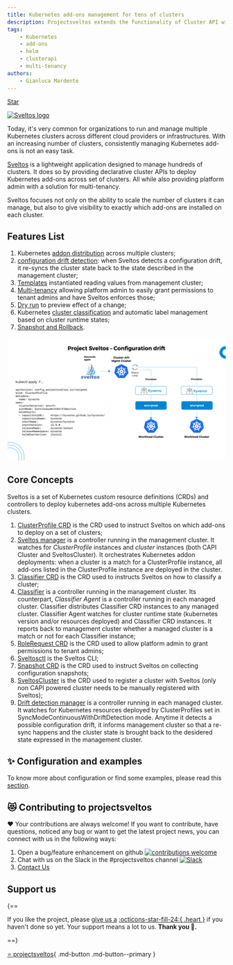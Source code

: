 ```yaml
---
title: Kubernetes add-ons management for tens of clusters
description: Projectsveltos extends the functionality of Cluster API with a solution for managing the installation, configuration & deletion of kubernetes cluster add-ons.
tags:
    - Kubernetes
    - add-ons
    - helm
    - clusterapi
    - multi-tenancy
authors:
    - Gianluca Mardente
---
```


<a class="github-button" href="https://github.com/projectsveltos/sveltos-manager" data-icon="octicon-star" data-show-count="true" aria-label="Star projectsveltos/sveltos-manager on GitHub">Star</a>

[<img src="https://raw.githubusercontent.com/projectsveltos/sveltos/main/docs/assets/logo.png" width="200" alt="Sveltos logo">](https://github.com/projectsveltos/sveltos-manager "Manage Kubernetes add-ons")

Today, it's very common for organizations to run and manage multiple Kubernetes clusters across different cloud providers or infrastructures. With an increasing number of clusters, consistently managing Kubernetes add-ons is not an easy task.

[Sveltos](https://github.com/projectsveltos) is a lightweight application designed to manage hundreds of clusters. It does so by providing declarative cluster APIs to deploy Kubernetes add-ons across set of clusters. All while also providing platform admin with a solution for multi-tenancy.

Sveltos focuses not only on the ability to scale the number of clusters it can manage, but also to give visibility to exactly which add-ons are installed on each cluster.

## Features List
1. Kubernetes [addon distribution](addons.md) across multiple clusters;
2. [configuration drift detection](configuration_drift.md): when Sveltos detects a configuration drift, it re-syncs the cluster state back to the state described in the management cluster;
3. [Templates](template.md) instantiated reading values from management cluster;
4. [Multi-tenancy](multi-tenancy.md) allowing platform admin to easily grant permissions to tenant admins and have Sveltos enforces those;
5. [Dry run](configuration.md#dryrun-mode) to preview effect of a change; 
6. Kubernetes [cluster classification](labels_management.md) and automatic label management based on cluster runtime states;
7. [Snapshot and Rollback](snapshot.md).

![Sveltos addons](assets/addons.png)

## Core Concepts

Sveltos is a set of Kubernetes custom resource definitions (CRDs) and controllers to deploy kubernetes add-ons across multiple Kubernetes clusters.

1. [ClusterProfile CRD](configuration.md#deploying-add-ons) is the CRD used to instruct Sveltos on which add-ons to deploy on a set of clusters;
2. [Sveltos manager](configuration.md#sveltos-manager) is a controller running in the management cluster. It watches for *ClusterProfile* instances and *cluster* instances (both CAPI Cluster and SveltosCluster). It orchestrates Kubernetes addon deployments: when a cluster is a match for a ClusterProfile instance, all add-ons listed in the ClusterProfile instance are deployed in the cluster.
3. [Classifier CRD](configuration.md#managing-labels) is the CRD used to instructs Sveltos on how to classify a cluster;
4. [Classifier](configuration.md#classifier) is a controller running in the management cluster. Its counterpart, *Classifier Agent* is a controller running in each managed cluster. Classifier distributes Classifier CRD instances to any managed cluster. Classifier Agent watches for cluster runtime state (kubernetes version and/or resources deployed) and Classifier CRD instances. It reports back to management cluster whether a managed cluster is a match or not for each Classifier instance;
5. [RoleRequest CRD](multi-tenancy.md#rolerequest-crd) is the CRD used to allow platform admin to grant permissions to tenant admins;
6. [Sveltosctl](https://github.com/projectsveltos/sveltosctl "Sveltos CLI") is the Sveltos CLI; 
7. [Snapshot CRD](configuration.md#snapshot) is the CRD used to instruct Sveltos on collecting configuration snapshots;
8. [SveltosCluster](register-cluster.md#register-cluster) is the CRD used to register a cluster with Sveltos (only non CAPI powered cluster needs to be manually registered with Sveltos);
9.  [Drift detection manager](configuration.md#configuration-drift) is a controller running in each managed cluster. It watches for Kubernetes resources deployed by ClusterProfiles set in SyncModeContinuousWithDriftDetection mode. Anytime it detects a possible configuration drift, it informs management cluster so that a re-sync happens and the cluster state is brought back to the desidered state expressed in the management cluster.

## ✨ Configuration and examples

To know more about configuration or find some examples, please read this [section](configuration.md).

## 😻 Contributing to projectsveltos
❤️ Your contributions are always welcome! If you want to contribute, have questions, noticed any bug or want to get the latest project news, you can connect with us in the following ways:

1. Open a bug/feature enhancement on github [![contributions welcome](https://img.shields.io/badge/contributions-welcome-brightgreen.svg?style=flat)](https://github.com/projectsveltos/sveltos-manager/issues "Contribute to Sveltos: open issues")
2. Chat with us on the Slack in the #projectsveltos channel [![Slack](https://img.shields.io/badge/join%20slack-%23projectsveltos-brighteen)](https://join.slack.com/t/projectsveltos/shared_invite/zt-1hraownbr-W8NTs6LTimxLPB8Erj8Q6Q)
3. [Contact Us](mailto:support@projectsveltos.io)

## Support us

{==

If you like the project, please [give us a](https://github.com/projectsveltos/sveltos-manager "Manage Kubernetes add-ons")  [:octicons-star-fill-24:{ .heart }](https://github.com/projectsveltos/sveltos-manager "Manage Kubernetes add-ons") if you haven't done so yet. Your support means a lot to us. **Thank you :pray:.**

==}

[:star: projectsveltos](https://github.com/projectsveltos/sveltos-manager "Manage Kubernetes add-ons"){ .md-button .md-button--primary }

<script async defer src="https://buttons.github.io/buttons.js"></script>

